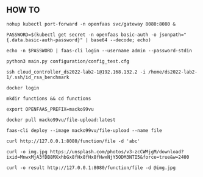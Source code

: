 ## HOW TO

`nohup kubectl port-forward -n openfaas svc/gateway 8080:8080 &`

`PASSWORD=$(kubectl get secret -n openfaas basic-auth -o jsonpath="{.data.basic-auth-password}" | base64 --decode; echo)`

`echo -n $PASSWORD | faas-cli login --username admin --password-stdin`

`python3 main.py configuration/config_test.cfg`

`ssh cloud_controller_ds2022-lab2-1@192.168.132.2 -i /home/ds2022-lab2-1/.ssh/id_rsa_benchmark`

`docker login`

`mkdir functions && cd functions`

`export OPENFAAS_PREFIX=macko99vu`

`docker pull macko99vu/file-upload:latest`

`faas-cli deploy --image macko99vu/file-upload --name file`

`curl http://127.0.0.1:8080/function/file -d 'abc'`

`curl -o img.jpg https://unsplash.com/photos/v3-zcCWMjgM/download?ixid=MnwxMjA3fDB8MXxhbGx8fHx8fHx8fHwxNjY5ODM3NTI5&force=true&w=2400`

`curl -o result http://127.0.0.1:8080/function/file -d @img.jpg`